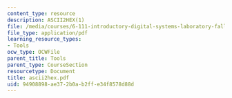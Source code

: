 ```yaml
---
content_type: resource
description: ASCII2HEX(1)
file: /media/courses/6-111-introductory-digital-systems-laboratory-fall-2002/94908898ae372b0ab2ffe34f8578d88d_ascii2hex.pdf
file_type: application/pdf
learning_resource_types:
- Tools
ocw_type: OCWFile
parent_title: Tools
parent_type: CourseSection
resourcetype: Document
title: ascii2hex.pdf
uid: 94908898-ae37-2b0a-b2ff-e34f8578d88d
---
```

